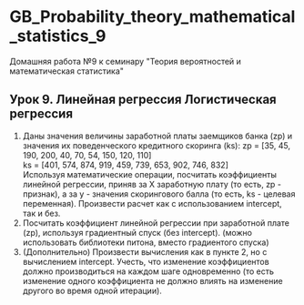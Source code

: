 # GB_Probability_theory_mathematical_statistics_9
Домашняя работа №9 к семинару "Теория вероятностей и математическая статистика"

## Урок 9. Линейная регрессия Логистическая регрессия
1. Даны значения величины заработной платы заемщиков банка (zp) и значения их поведенческого кредитного скоринга (ks):
zp = [35, 45, 190, 200, 40, 70, 54, 150, 120, 110]  
ks = [401, 574, 874, 919, 459, 739, 653, 902, 746, 832]  
Используя математические операции, посчитать коэффициенты линейной регрессии, приняв за X заработную плату (то есть, zp - признак), а за y - значения скорингового балла (то есть, ks - целевая переменная). Произвести расчет как с использованием intercept, так и без.
2. Посчитать коэффициент линейной регрессии при заработной плате (zp), используя градиентный спуск (без intercept). (можно использовать библиотеки питона, вместо градиентого спуска)
3. (Дополнительно) Произвести вычисления как в пункте 2, но с вычислением intercept. Учесть, что изменение коэффициентов должно производиться на каждом шаге одновременно (то есть изменение одного коэффициента не должно влиять на изменение другого во время одной итерации).
